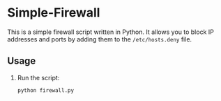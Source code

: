 # Simple-Firewall

This is a simple firewall script written in Python. It allows you to block IP addresses and ports by adding them to the `/etc/hosts.deny` file.

## Usage

1. Run the script:
   ```bash
   python firewall.py
